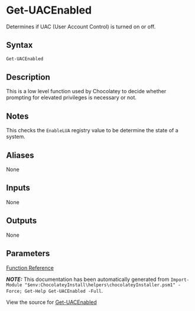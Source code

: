 ﻿---
Order: 130
Title: Get-UACEnabled
Description: Information on Get-UACEnabled function
RedirectFrom: docs/helpers-get-uacenabled
---

# Get-UACEnabled

<!-- This documentation is automatically generated from https://github.com/chocolatey/choco/blob/stable/src/chocolatey.resources/helpers/functions/Get-UACEnabled.ps1 using https://github.com/chocolatey/choco/blob/stable/GenerateDocs.ps1. Contributions are welcome at the original location(s). -->

Determines if UAC (User Account Control) is turned on or off.

## Syntax

~~~powershell
Get-UACEnabled
~~~

## Description

This is a low level function used by Chocolatey to decide whether
prompting for elevated privileges is necessary or not.

## Notes

This checks the `EnableLUA` registry value to be determine the state of
a system.

## Aliases

None

## Inputs

None

## Outputs

None

## Parameters




[Function Reference](./)

***NOTE:*** This documentation has been automatically generated from `Import-Module "$env:ChocolateyInstall\helpers\chocolateyInstaller.psm1" -Force; Get-Help Get-UACEnabled -Full`.

View the source for [Get-UACEnabled](https://github.com/chocolatey/choco/blob/stable/src/chocolatey.resources/helpers/functions/Get-UACEnabled.ps1)
